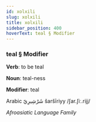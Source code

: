 ```yaml
---
id: xolxili
slug: xolxili
title: xolxili
sidebar_position: 400
hoverText: teal § Modifier
---
```


### teal § Modifier

**Verb**: to be teal

**Noun**: teal-ness

**Modifier**: teal

Arabic شَرْشِيرِيّ šaršīriyy /ʃar.ʃiː.rijj/

*Afroasiatic Language Family*